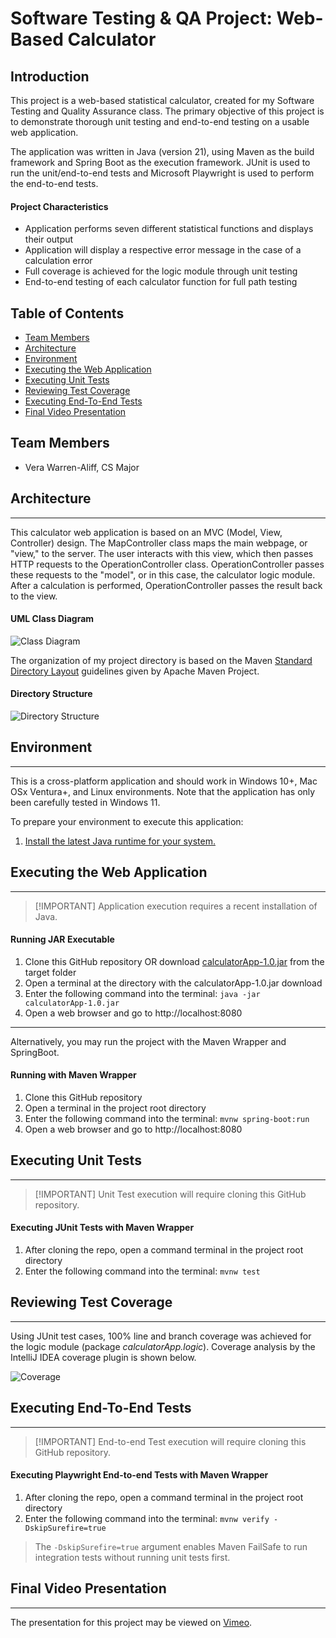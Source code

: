 # Software Testing & QA Project: Web-Based Calculator

## Introduction

This project is a web-based statistical calculator, created for my Software Testing and Quality Assurance class.
The primary objective of this project is to demonstrate thorough unit testing and end-to-end testing on a usable web application.

The application was written in Java (version 21), using Maven as the build framework and Spring Boot as the execution framework.
JUnit is used to run the unit/end-to-end tests and Microsoft Playwright is used to perform the end-to-end tests.

#### Project Characteristics
- Application performs seven different statistical functions and displays their output
- Application will display a respective error message in the case of a calculation error
- Full coverage is achieved for the logic module through unit testing
- End-to-end testing of each calculator function for full path testing


## Table of Contents

- [Team Members](#team-members)
- [Architecture](#architecture)
- [Environment](#environment)
- [Executing the Web Application](#executing-the-web-application)
- [Executing Unit Tests](#executing-unit-tests)
- [Reviewing Test Coverage](#reviewing-test-coverage)
- [Executing End-To-End Tests](#executing-end-to-end-tests)
- [Final Video Presentation](#final-video-presentation)

## Team Members

- Vera Warren-Aliff, CS Major


## Architecture

-----

This calculator web application is based on an MVC (Model, View, Controller) design.
The MapController class maps the main webpage, or "view," to the server.
The user interacts with this view, which then passes HTTP requests to the OperationController class.
OperationController passes these requests to the "model", or in this case, the calculator logic module.
After a calculation is performed, OperationController passes the result back to the view.

#### UML Class Diagram
![Class Diagram](assets/ClassDiagram.png)

The organization of my project directory is based on the Maven [Standard Directory Layout]((https://maven.apache.org/guides/introduction/introduction-to-the-standard-directory-layout.html)) guidelines given by Apache Maven Project.

#### Directory Structure
![Directory Structure](assets/Directory.png)


## Environment

-----

This is a cross-platform application and should work in Windows 10+, Mac OSx Ventura+, and Linux environments.
Note that the application has only been carefully tested in Windows 11.

To prepare your environment to execute this application:
1. [Install the latest Java runtime for your system.](https://www.java.com/en/download/manual.jsp)


## Executing the Web Application

-----

>  [!IMPORTANT]
> Application execution requires a recent installation of Java.

#### Running JAR Executable
1. Clone this GitHub repository OR download [calculatorApp-1.0.jar](target/calculatorApp-1.0.jar) from the target folder
2. Open a terminal at the directory with the calculatorApp-1.0.jar download
3. Enter the following command into the terminal:
`java -jar calculatorApp-1.0.jar`
4. Open a web browser and go to http://localhost:8080

-----

Alternatively, you may run the project with the Maven Wrapper and SpringBoot.

#### Running with Maven Wrapper
1. Clone this GitHub repository
2. Open a terminal in the project root directory
3. Enter the following command into the terminal:
`mvnw spring-boot:run` 
4. Open a web browser and go to http://localhost:8080


## Executing Unit Tests

-----

>  [!IMPORTANT]
> Unit Test execution will require cloning this GitHub repository.

#### Executing JUnit Tests with Maven Wrapper
1. After cloning the repo, open a command terminal in the project root directory
2. Enter the following command into the terminal: `mvnw test`

## Reviewing Test Coverage

-----

Using JUnit test cases, 100% line and branch coverage was achieved for the logic module (package *calculatorApp.logic*).
Coverage analysis by the IntelliJ IDEA coverage plugin is shown below.

![Coverage](assets/Coverage.png)


## Executing End-To-End Tests

-----

>  [!IMPORTANT]
> End-to-end Test execution will require cloning this GitHub repository.

#### Executing Playwright End-to-end Tests with Maven Wrapper
1. After cloning the repo, open a command terminal in the project root directory
2. Enter the following command into the terminal: `mvnw verify -DskipSurefire=true`

> The `-DskipSurefire=true` argument enables Maven FailSafe to run integration tests without running unit tests first.


## Final Video Presentation

-----

The presentation for this project may be viewed on [Vimeo](https://vimeo.com/1035858697).
